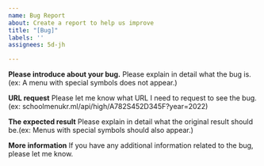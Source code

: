 ```yaml
---
name: Bug Report
about: Create a report to help us improve
title: "[Bug]"
labels: ''
assignees: 5d-jh

---
```


**Please introduce about your bug.**
Please explain in detail what the bug is.(ex: A menu with special symbols does not appear.)


**URL request**
Please let me know what URL I need to request to see the bug.(ex: schoolmenukr.ml/api/high/A782S452D345F?year=2022)


**The expected result**
Please explain in detail what the original result should be.(ex: Menus with special symbols should also appear.)


**More information**
If you have any additional information related to the bug, please let me know.